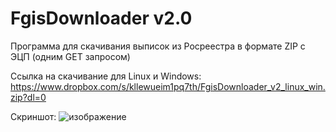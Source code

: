 # FgisDownloader v2.0
Программа для скачивания выписок из Росреестра в формате ZIP с ЭЦП (одним GET запросом)

Ссылка на скачивание для Linux и Windows: https://www.dropbox.com/s/kllewueim1pq7th/FgisDownloader_v2_linux_win.zip?dl=0

Скриншот:
![изображение](https://user-images.githubusercontent.com/85164889/120310167-c1824380-c2de-11eb-90b4-4bedfb285a74.png)
